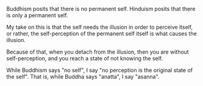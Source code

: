 Buddhism posits that there is no permanent self. Hinduism posits that there is only a permanent self.

My take on this is that the self needs the illusion in order to perceive itself, or rather, the self-perception of the permanent self itself is what causes the illusion.

Because of that, when you detach from the illusion, then you are without self-perception, and you reach a state of not knowing the self.

While Buddhism says "no self", I say "no perception is the original state of the self". That is, while Buddha says "anatta", I say "asanna".